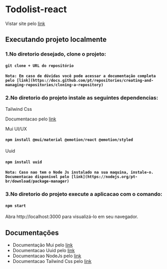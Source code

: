 # Todolist-react

Vistar site pelo [link]()

## Executando projeto localmente

### 1.No diretorio desejado, clone o projeto:
#### `git clone + URL do repositório`


**`Nota: Em caso de dúvidas você pode acessar a documentação completa pelo [link](https://docs.github.com/pt/repositories/creating-and-managing-repositories/cloning-a-repository)`**


### 2.No diretorio do projeto instale as seguintes dependencias:

Tailwind Css


Documentacao pelo [link](https://tailwindcss.com/)
 

Mui UI/UX
#### `npm install @mui/material @emotion/react @emotion/styled`
 

Uuid 
#### `npm install uuid`
 


**`Nota: Caso nao tem o Node Js instalado na sua maquina, instale-o. Documentacao disponivel pelo [link](https://nodejs.org/pt-br/download/package-manager)`** 


### 3.No diretorio do projeto execute a aplicacao com o comando:
#### `npm start`


Abra http://localhost:3000 para visualizá-lo em seu navegador.



## Documentações 


- Documentação Mui pelo [link](https://mui.com/) 
- Documentacao Uuid pelo [link](https://www.npmjs.com/package/uuid) 
- Documentacao NodeJs pelo [link](https://nodejs.org/pt-br/download/package-manager)
- Documentacao Tailwind Css pelo [link](https://tailwindcss.com/) 

